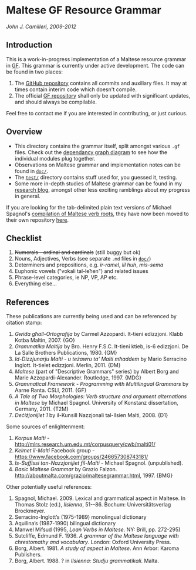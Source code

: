 # Maltese GF Resource Grammar
_John J. Camilleri, 2009-2012_  

## Introduction

This is a work-in-progress implementation of a Maltese resource grammar in [GF][3].
This grammar is currently under active development. The code can be found in two places:

1. The [GitHub repository][1] contains all commits and auxiliary files. It may at times contain interim code which doesn't compile.
1. The official [GF repository][2] shall only be updated with significant updates, and should always be compilable.

Feel free to contact me if you are interested in contributing, or just curious.

[1]: https://github.com/johnjcamilleri/Maltese-GF-Resource-Grammar
[2]: http://www.grammaticalframework.org/lib/src/maltese/
[3]: http://www.grammaticalframework.org/

## Overview

- This directory contains the grammar itself, split amongst various `.gf` files.
  Check out the [dependancy graph diagram][4] to see how the individual modules plug together.
- Observations on Maltese grammar and implementation notes can be found in [`doc/`][5].
- The [`test/`](https://github.com/johnjcamilleri/Maltese-GF-Resource-Grammar/tree/master/test) directory contains stuff used for, you guessed it, testing.
- Some more in-depth studies of Maltese grammar can be found in my [research blog][8], amongst other less exciting ramblings about my progress in general.

If you are looking for the tab-delimited plain text versions of Michael Spagnol's [compilation of Maltese verb roots][6], they have now
been moved to their own repository [here][7].


[4]: https://github.com/johnjcamilleri/Maltese-GF-Resource-Grammar/raw/master/doc/dependency_graph.png
[5]: https://github.com/johnjcamilleri/Maltese-GF-Resource-Grammar/tree/master/doc
[6]: http://mlrs.research.um.edu.mt/index.php?page=33
[7]: https://github.com/johnjcamilleri/maltese-verb-roots-db
[8]: http://blog.johnjcamilleri.com/category/academic/research/

## Checklist

1. ~~Numerals - ordinal and cardinals~~ (still buggy but ok)
1. Nouns, Adjectives, Verbs (see separate `.md` files in [`doc/`][5])
1. Determiners and prepositions, e.g. _ir-ramel_, _lil huh_, _mis-sema_
1. Euphonic vowels ("vokali tal-leħen") and related issues
1. Phrase-level categories, ie NP, VP, AP etc.
1. Everything else...

## References

These publications are currently being used and can be referenced by citation stamp:

1. _Gwida għall-Ortografija_ by Carmel Azzopardi. It-tieni edizzjoni. Klabb Kotba Maltin, 2007. {GO}
1. _Grammatika Maltija_ by Bro. Henry F.S.C. It-tieni ktieb, is-6 edizzjoni. De La Salle Brothers Publications, 1980. {GM}
1. _Id-Dizzjunarju Malti - u teżawru ta' Malti mħaddem_ by Mario Serracino Inglott. It-tielet edizzjoni. Merlin, 2011. {DM}
1. _Maltese_ (part of "Descriptive Grammars" series) by Albert Borg and Marie Azzopardi-Alexander. Routledge, 1997. {MDG}
1. _Grammatical Framework - Programming with Multilingual Grammars_ by Aarne Ranta. CSLI, 2011. {GF}
1. _A Tale of Two Morphologies: Verb structure and argument alternations in Maltese_ by Michael Spagnol. University of Konstanz dissertation, Germany, 2011. {T2M}
1. _Deċiżjonijiet 1_ by il-Kunsill Nazzjonali tal-Ilsien Malti, 2008. {D1}

Some sources of enlightenment:

1. _Korpus Malti_ - <http://mlrs.research.um.edu.mt/corpusquery/cwb/malti01/>
1. _Kelmet il-Malti_ Facebook group - <https://www.facebook.com/groups/246657308743181/>
1. _Is-Suffissi tan-Nazzjonijiet fil-Malti_ - Michael Spagnol. (unpublished).
1. _Basic Maltese Grammar_ by Grazio Falzon. <http://aboutmalta.com/grazio/maltesegrammar.html>, 1997. {BMG}

Other potentially useful references:

1. Spagnol, Michael. 2009. Lexical and grammatical aspect in Maltese. In Thomas Stolz (ed.), _Ilsienna_, 51--86. Bochum: Universitätsverlag Brockmeyer.
1. Serracino-Inglott’s (1975-1989) monolingual dictionary
1. Aquilina’s (1987-1990) bilingual dictionary
1. Manwel Mifsud (1995, _Loan Verbs in Maltese_. NY: Brill, pp. 272-295)
1. Sutcliffe, Edmund F. 1936. _A grammar of the Maltese language with chrestomathy and vocabulary_. London: Oxford University Press.
1. Borg, Albert. 1981. _A study of aspect in Maltese_. Ann Arbor: Karoma Publishers.
1. Borg, Albert. 1988. ? in _Ilsienna: Studju grammatikali_. Malta.

